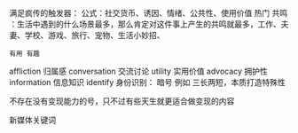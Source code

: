 满足疯传的触发器：
    公式：社交货币、诱因、情绪、公共性、使用价值
    热门 
    共鸣 ：生活中遇到的什么场景最多，那么肯定对这件事上产生的共鸣就最多，工作、夫妻、学校、游戏、旅行、宠物、生活小妙招、

    有用 有趣
affliction 归属感
conversation 交流讨论
utility 实用价值
advocacy 拥护性
information 信息知识
identify 身份识别： 暗号 例如 三长两短，本质打造特殊性

不存在没有变现能力的号，只不过有些天生就更适合做变现的内容

新媒体关键词